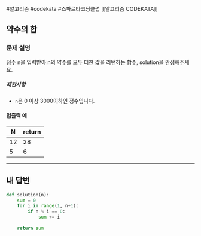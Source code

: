 #알고리즘 #codekata #스파르타코딩클럽 [[알고리즘 CODEKATA]]

## 약수의 합

### 문제 설명

정수 n을 입력받아 n의 약수를 모두 더한 값을 리턴하는 함수, solution을 완성해주세요.

##### 제한사항
- `n`은 0 이상 3000이하인 정수입니다.

#### 입출력 예

| N   | return |
| --- | ------ |
| 12  | 28     |
| 5   | 6      |

---

## 내 답변

```python
def solution(n):
    sum = 0
    for i in range(1, n+1):
        if n % i == 0:
            sum += i
            
    return sum
```
 